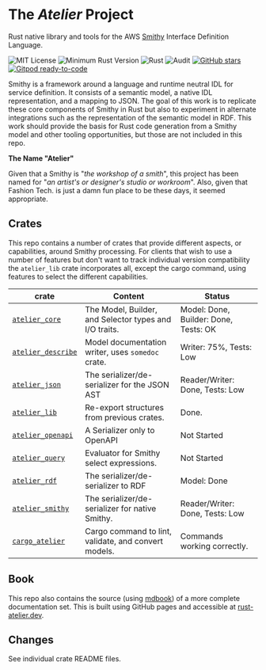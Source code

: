 # The _Atelier_ Project

Rust native library and tools for the AWS [Smithy](https://github.com/awslabs/smithy) Interface Definition Language.

![MIT License](https://img.shields.io/badge/license-mit-118811.svg)
![Minimum Rust Version](https://img.shields.io/badge/Min%20Rust-1.40-green.svg)
![Rust](https://github.com/johnstonskj/rust-atelier/workflows/Rust/badge.svg)
![Audit](https://github.com/johnstonskj/rust-atelier/workflows/Security%20audit/badge.svg)
[![GitHub stars](https://img.shields.io/github/stars/johnstonskj/rust-atelier.svg)](https://github.com/johnstonskj/rust-atelier/stargazers)
[![Gitpod ready-to-code](https://img.shields.io/badge/Gitpod-ready--to--code-blue?logo=gitpod)](https://gitpod.io/#https://github.com/johnstonskj/rust-atelier)

Smithy is a framework around a language and runtime neutral IDL for service definition. It consists of a semantic model,
a native IDL representation, and a mapping to JSON. The goal of this work is to replicate these core components of 
Smithy in Rust but also to experiment in alternate integrations such as the representation of the semantic model in 
RDF. This work should provide the basis for Rust code generation from a Smithy model and other tooling opportunities,
but those are not included in this repo.

**The Name "Atelier"**

Given that a Smithy is "_the workshop of a smith_", this project has been named for "_an artist's or designer's studio or 
workroom_". Also, given that Fashion Tech. is just a damn fun place to be these days, it seemed appropriate. 

## Crates

This repo contains a number of crates that provide different aspects, or capabilities, around Smithy processing. For 
clients that wish to use a number of features but don't want to track individual version compatibility the `atelier_lib` 
crate incorporates all, except the cargo command, using features to select the different capabilities.

| crate                                    | Content                                                | Status                              |
|------------------------------------------|--------------------------------------------------------|-------------------------------------|
| [`atelier_core`](./atelier-core)         | The Model, Builder, and Selector types and I/O traits. | Model: Done, Builder: Done, Tests: OK |
| [`atelier_describe`](./atelier-describe) | Model documentation writer, uses `somedoc` crate.      | Writer: 75%, Tests: Low             |
| [`atelier_json`](./atelier-json)         | The serializer/de-serializer for the JSON AST          | Reader/Writer: Done, Tests: Low     |
| [`atelier_lib`](./atelier-lib)           | Re-export structures from previous crates.             | Done.                               |
| [`atelier_openapi`](./atelier-openapi)   | A Serializer only to OpenAPI                           | Not Started                         |
| [`atelier_query`](./atelier-query)       | Evaluator for Smithy select expressions.               | Not Started                         |
| [`atelier_rdf`](./atelier-rdf)           | The serializer/de-serializer to RDF                    | Model: Done                         |
| [`atelier_smithy`](./atelier-smithy)     | The serializer/de-serializer for native Smithy.        | Reader/Writer: Done, Tests: Low     |
| [`cargo_atelier`](./cargo-atelier)       | Cargo command to lint, validate, and convert models.   | Commands working correctly.         |

## Book

This repo also contains the source (using [mdbook](https://rust-lang.github.io/mdBook/)) of a more complete documentation
set. This is built using GitHub pages and accessible at [rust-atelier.dev](https://rust-atelier.dev/).

## Changes

See individual crate README files.